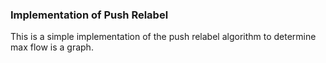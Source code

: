 ### Implementation of Push Relabel

This is a simple implementation of the push relabel algorithm to determine max flow is a graph.